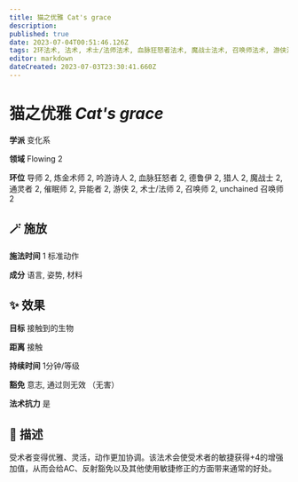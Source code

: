```yaml
---
title: 猫之优雅 Cat's grace
description: 
published: true
date: 2023-07-04T00:51:46.126Z
tags: 2环法术, 法术, 术士/法师法术, 血脉狂怒者法术, 魔战士法术, 召唤师法术, 游侠法术, 猎人法术, unchained 召唤师法术, 吟游诗人法术, 德鲁伊法术, 变化系, 炼金术师法术, 异能者法术, 催眠师法术, 通灵者法术, 导师法术, flowing
editor: markdown
dateCreated: 2023-07-03T23:30:41.660Z
---
```


# **猫之优雅** *Cat's grace*

**学派** 变化系 

**领域** Flowing 2

**环位** 导师 2, 炼金术师 2, 吟游诗人 2, 血脉狂怒者 2, 德鲁伊 2, 猎人 2, 魔战士 2, 通灵者 2, 催眠师 2, 异能者 2, 游侠 2, 术士/法师 2, 召唤师 2, unchained 召唤师 2

## 🪄 施放

**施法时间** 1 标准动作

**成分** 语言, 姿势, 材料

## ✨ 效果 

**目标** 接触到的生物 

**距离** 接触  

**持续时间** 1分钟/等级 

**豁免** 意志, 通过则无效 （无害）

**法术抗力** 是

## 📖 描述

受术者变得优雅、灵活，动作更加协调。该法术会使受术者的敏捷获得+4的增强加值，从而会给AC、反射豁免以及其他使用敏捷修正的方面带来通常的好处。
    
